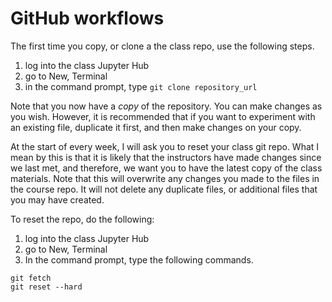 # GitHub workflows

The first time you copy, or clone a the class repo, use the following steps.

1. log into the class Jupyter Hub
1. go to New, Terminal
1. in the command prompt, type `git clone repository_url`

Note that you now have a _copy_ of the repository. You can make changes as you wish. However, it is recommended that if you want to experiment with an existing file, duplicate it first, and then make changes on your copy.

At the start of every week, I will ask you to reset your class git repo. What I mean by this is that it is likely that the instructors have made changes since we last met, and therefore, we want you to have the latest copy of the class materials. Note that this will overwrite any changes you made to the files in the course repo. It will not delete any duplicate files, or additional files that you may have created.

To reset the repo, do the following:

1. log into the class Jupyter Hub
1. go to New, Terminal
1. In the command prompt, type the following commands.
``` 
git fetch
git reset --hard
```
